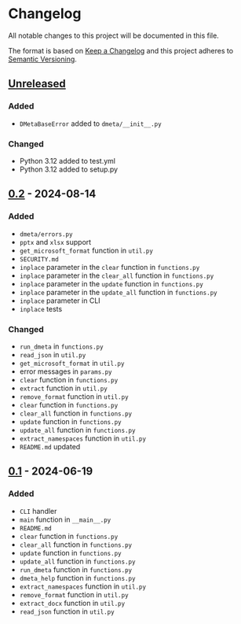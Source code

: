 # Changelog
All notable changes to this project will be documented in this file.

The format is based on [Keep a Changelog](http://keepachangelog.com/en/1.0.0/)
and this project adheres to [Semantic Versioning](http://semver.org/spec/v2.0.0.html).

## [Unreleased]
### Added
- `DMetaBaseError` added to `dmeta/__init__.py`
### Changed
- Python 3.12 added to test.yml
- Python 3.12 added to setup.py
## [0.2] - 2024-08-14
### Added
- `dmeta/errors.py`
- `pptx` and `xlsx` support
- `get_microsoft_format` function in `util.py`
- `SECURITY.md`
- `inplace` parameter in the `clear` function in `functions.py`
- `inplace` parameter in the `clear_all` function in `functions.py`
- `inplace` parameter in the `update` function in `functions.py`
- `inplace` parameter in the `update_all` function in `functions.py`
- `inplace` parameter in CLI
- `inplace` tests
### Changed
- `run_dmeta` in `functions.py`
- `read_json` in `util.py`
- `get_microsoft_format` in `util.py`
- error messages in `params.py`
- `clear` function in `functions.py`
- `extract` function in `util.py`
- `remove_format` function in `util.py`
- `clear` function in `functions.py`
- `clear_all` function in `functions.py`
- `update` function in `functions.py`
- `update_all` function in `functions.py`
- `extract_namespaces` function in `util.py`
- `README.md` updated
## [0.1] - 2024-06-19
### Added
- `CLI` handler
- `main` function in `__main__.py`
- `README.md`
- `clear` function in `functions.py`
- `clear_all` function in `functions.py`
- `update` function in `functions.py`
- `update_all` function in `functions.py`
- `run_dmeta` function in `functions.py`
- `dmeta_help` function in `functions.py`
- `extract_namespaces` function in `util.py`
- `remove_format` function in `util.py`
- `extract_docx` function in `util.py`
- `read_json` function in `util.py`

[Unreleased]: https://github.com/openscilab/dmeta/compare/v0.2...dev
[0.2]: https://github.com/openscilab/dmeta/compare/v0.1...v0.2
[0.1]: https://github.com/openscilab/dmeta/compare/9a4ad10...v0.1

